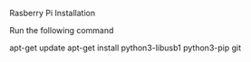 Rasberry Pi Installation

Run the following command

  apt-get update
  apt-get install python3-libusb1 python3-pip git
